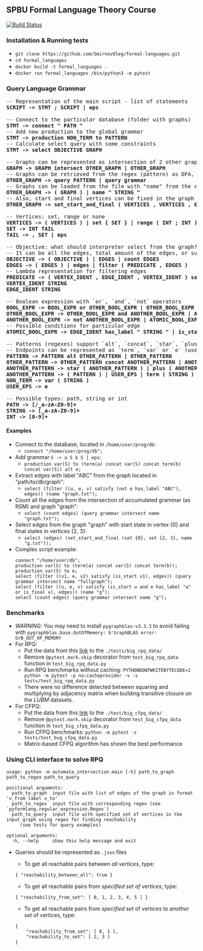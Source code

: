 ## SPBU Formal Language Theory Course

[![Build Status](https://travis-ci.com/SmirnovOleg/formal-languages.svg?branch=master)](https://travis-ci.com/SmirnovOleg/formal-languages)

### Installation & Running tests

 - `git clone https://github.com/SmirnovOleg/formal-languages.git`
 - `cd formal_languages`
 - `docker build -t formal_languages .`
 - `docker run formal_languages /bin/python3 -m pytest`
 
### Query Language Grammar

<pre>
-- Representation of the main script - list of statements
<b>SCRIPT -> STMT ; SCRIPT | eps</b>

-- Connect to the particular database (folder with graphs)
<b>STMT -> connect " PATH "</b>
-- Add new production to the global grammar
<b>STMT -> production NON_TERM to PATTERN</b>
-- Calculate select query with some constraints
<b>STMT -> select OBJECTIVE GRAPH</b>

-- Graphs can be represented as intersection of 2 other graphs
<b>GRAPH -> GRAPH intersect OTHER_GRAPH | OTHER_GRAPH</b>
-- Graphs can be retrieved from the regex (pattern) as DFA, or from the collected grammar as RSM
<b>OTHER_GRAPH -> query PATTERN | query grammar</b>
-- Graphs can be loaded from the file with "name" from the connected database
<b>OTHER_GRAPH -> ( GRAPH ) | name " STRING "</b>
-- Also, start and final vertices can be fixed in the graph
<b>OTHER_GRAPH -> set_start_and_final ( VERTICES , VERTICES , GRAPH )</b>

-- Vertices: set, range or none
<b>VERTICES -> ( VERTICES ) | set { SET } | range ( INT ; INT ) | none</b>
<b>SET -> INT TAIL</b>
<b>TAIL -> , SET | eps</b>

-- Objective: what should interpreter select from the graph?
-- It can be all the edges, total amount of the edges, or subset of the edges, extracted by filtering another edges
<b>OBJECTIVE -> ( OBJECTIVE ) | EDGES | count EDGES</b>
<b>EDGES -> ( EDGES ) | edges | filter ( PREDICATE , EDGES )</b>
-- Lambda representation for filtering edges
<b>PREDICATE -> ( VERTEX_IDENT , EDGE_IDENT , VERTEX_IDENT ) satisfy BOOL_EXPR</b>
<b>VERTEX_IDENT STRING</b>
<b>EDGE_IDENT STRING</b>

-- Boolean expression with `or`, `and`, `not` operators
<b>BOOL_EXPR -> BOOL_EXPR or OTHER_BOOL_EXPR | OTHER_BOOL_EXPR</b>
<b>OTHER_BOOL_EXPR -> OTHER_BOOL_EXPR and ANOTHER_BOOL_EXPR | ANOTHER_BOOL_EXPR</b>
<b>ANOTHER_BOOL_EXPR -> not ANOTHER_BOOL_EXPR | ATOMIC_BOOL_EXPR | ( BOOL_EXPR )</b>
-- Possible conditions for particular edge
<b>ATOMIC_BOOL_EXPR -> EDGE_IDENT has_label " STRING " | is_start VERTEX_IDENT | is_final VERTEX_IDENT</b>

-- Patterns (regexes) support `alt`, `concat`, `star`, `plus` and `option` operators
-- Endpoints can be represented as `term`, `var` or `e` (user's Epsilon)
<b>PATTERN -> PATTERN alt OTHER_PATTERN | OTHER_PATTERN</b>
<b>OTHER_PATTERN -> OTHER_PATTERN concat ANOTHER_PATTERN | ANOTHER_PATTERN</b>
<b>ANOTHER_PATTERN -> star ( ANOTHER_PATTERN ) | plus ( ANOTHER_PATTERN ) | option ( ANOTHER_PATTERN )</b>
<b>ANOTHER_PATTERN -> ( PATTERN ) | USER_EPS | term ( STRING ) | NON_TERM</b>
<b>NON_TERM -> var ( STRING )</b>
<b>USER_EPS -> e</b>

-- Possible types: path, string or int
<b>PATH -> [/_a-zA-Z0-9]+</b>
<b>STRING -> [_a-zA-Z0-9]+</b>
<b>INT -> [0-9]+</b>
</pre>

#### Examples 

 - Connect to the database, located in `/home/user/prog/db`:    
   - `connect "/home/user/prog/db";`
 - Add grammar `S -> a S b S | eps`:
   - `production var(S) to (term(a) concat var(S) concat term(b) concat var(S)) alt e;`
 - Extract edges with label "ABC" from the graph located in "path/to/db/graph":
   - `select (filter ((u, e, v) satisfy (not e has_label "ABC"), edges)) (name "graph.txt");`
 - Count all the edges from the intersection of accumulated grammar (as RSM) and graph "graph":
   - `select (count edges) (query grammar intersect name "graph.txt");`
 - Select edges from the graph "graph" with start state in vertex {0} and final states in vertices {2, 3}:
   - `select (edges) (set_start_and_final (set {0}, set {2, 3}, name "g.txt"));`
 - Complex script example:
    ```
    connect "/home/user/db";
    production var(S) to (term(a) concat var(S) concat term(b));
    production var(S) to e;
    select (filter ((v1, e, v2) satisfy (is_start v1), edges)) (query grammar intersect name "fullgraph");
    select (filter ((u, e, v) satisfy (is_start u and e has_label "a" or is_final v), edges)) (name "g");
    select (count edges) (query grammar intersect name "g");
    ```
 
### Benchmarks

 - *WARNING*: You may need to install `pygraphblas-v3.3.3` to avoid failing with
  `pygraphblas.base.OutOfMemory: b'GraphBLAS error: GrB_OUT_OF_MEMORY`
 - For RPQ:
   - Put the data from this 
   [link](https://drive.google.com/file/d/158g01o2rpdq5eL3Ari8e5SPbbeZTJspr/view?usp=sharing) to the 
   `./tests/big_rpq_data/`
   - Remove `@pytest.mark.skip` decorator from `test_big_rpq_data` function in `test_big_rpq_data.py`
   - Run RPQ benchmarks without caching:
`PYTHONDONTWRITEBYTECODE=1 python -m pytest -p no:cacheprovider -v -s tests/test_big_rpq_data.py`
   - There were no difference detected between squaring and multiplying
 by adjacency matrix when building transitive closure on the *LUBM* datasets. 
 - For CFPQ:
   - Put the data from this 
   [link](https://drive.google.com/file/d/1BkiAFd1rYzPA0uoHo7TQvITvp-j8QVFM/view?usp=sharing) to the 
   `./test/big_cfpq_data/`
   - Remove `@pytest.mark.skip` decorator from `test_big_cfpq_data` function in `test_big_cfpq_data.py`
   - Run CFPQ benchmarks:
`python -m pytest -s tests/test_bug_cfpq_data.py`
   - Matrix-based CFPQ algorithm has shown the best performance 
 
### Using CLI interface to solve RPQ

```
usage: python -m automata_intersection.main [-h] path_to_graph path_to_regex path_to_query

positional arguments:
  path_to_graph  input file with list of edges of the graph in format 'v_from label v_to'
  path_to_regex  input file with corresponding regex (see `pyformlang.regular_expression.Regex`)
  path_to_query  input file with specified set of vertices in the input graph using regex for finding reachability
     (see tests for query examples)

optional arguments:
  -h, --help     show this help message and exit
```

 - Queries should be represented as `.json` files
 
   - To get all reachable pairs between *all vertices*, type:
    ```
    { "reachability_between_all": true }
    ```
   - To get all reachable pairs from *specified set of vertices*, type:
    ```
    { "reachability_from_set": [ 0, 1, 2, 3, 4, 5 ] }
    ```
   - To get all reachable pairs from *specified set* of vertices to *another set* of vertices, type:
    ```
    {
        "reachability_from_set": [ 0, 1 ],
        "reachability_to_set": [ 2, 3 ]
    }
    ```